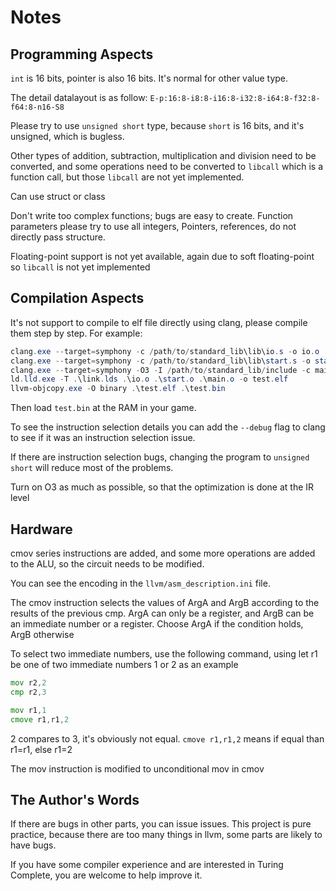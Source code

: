 # Notes
## Programming Aspects

`int` is 16 bits, pointer is also 16 bits.
It's normal for other value type.

The detail datalayout is as follow:
`E-p:16:8-i8:8-i16:8-i32:8-i64:8-f32:8-f64:8-n16-S8`

Please try to use `unsigned short` type, because `short` is 16 bits, and it's unsigned, which is bugless.


Other types of addition, subtraction, multiplication and division need to be converted, and some operations need to be converted to `libcall` which is a function call, but those `libcall` are not yet implemented.

Can use struct or class

Don't write too complex functions; bugs are easy to create. Function parameters please try to use all integers, Pointers, references, do not directly pass structure.

Floating-point support is not yet available, again due to soft floating-point so `libcall` is not yet implemented

## Compilation Aspects

It's not support to compile to elf file directly using clang, please compile them step by step.
For example:
```powershell
clang.exe --target=symphony -c /path/to/standard_lib\lib\io.s -o io.o
clang.exe --target=symphony -c /path/to/standard_lib\lib\start.s -o start.o
clang.exe --target=symphony -O3 -I /path/to/standard_lib/include -c main.c -o main.o
ld.lld.exe -T .\link.lds .\io.o .\start.o .\main.o -o test.elf
llvm-objcopy.exe -O binary .\test.elf .\test.bin
```
Then load `test.bin` at the RAM in your game.

To see the instruction selection details you can add the `--debug` flag to clang to see if it was an instruction selection issue.

If there are instruction selection bugs, changing the program to `unsigned short` will reduce most of the problems.

Turn on O3 as much as possible, so that the optimization is done at the IR level


## Hardware

cmov series instructions are added, and some more operations are added to the ALU, so the circuit needs to be modified.

You can see the encoding in the `llvm/asm_description.ini` file.

The cmov instruction selects the values of ArgA and ArgB according to the results of the previous cmp. ArgA can only be a register, and ArgB can be an immediate number or a register. Choose ArgA if the condition holds, ArgB otherwise

To select two immediate numbers, use the following command, using let r1 be one of two immediate numbers 1 or 2 as an example
```asm
mov r2,2
cmp r2,3

mov r1,1
cmove r1,r1,2
```
2 compares to 3, it's obviously not equal.
`cmove r1,r1,2` means if equal than r1=r1, else r1=2


The mov instruction is modified to unconditional mov in cmov


## The Author's Words

If there are bugs in other parts, you can issue issues. This project is pure practice, because there are too many things in llvm, some parts are likely to have bugs.

If you have some compiler experience and are interested in Turing Complete, you are welcome to help improve it.
